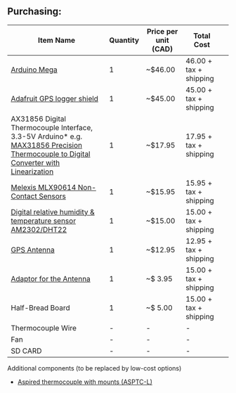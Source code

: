 ## Purchasing:

| Item Name                                              | Quantity | Price per unit (CAD) | Total Cost              |   |
|--------------------------------------------------------|----------|----------------------|-------------------------|---|
| [Arduino Mega](https://www.adafruit.com/products/191)                                        | 1        | ~$46.00              | 46.00 + tax + shipping  |   |
| [Adafruit GPS logger shield](https://www.adafruit.com/product/1272)                                            | 1        | ~$45.00              | 45.00 + tax + shipping  |   |
| AX31856 Digital Thermocouple Interface, 3.3-5V Arduino* e.g. [MAX31856 Precision Thermocouple to Digital Converter with Linearization](http://www.ebay.com/itm/MAX31856-Digital-Thermocouple-Interface-3-3-5V-Arduino-RPi-MAX31855-upgrade-/231689027185 )  | 1        | ~$17.95              | 17.95 + tax + shipping  |   |
| [Melexis MLX90614 Non-Contact Sensors](https://www.adafruit.com/products/1748)    | 1        | ~$15.95              | 15.95 + tax + shipping  |   |
| [Digital relative humidity & temperature sensor AM2302/DHT22](https://www.adafruit.com/products/393	   )      | 1        | ~$15.00              | 15.00 + tax + shipping  |   |
| [GPS Antenna](https://www.adafruit.com/product/960)                                            | 1        | ~$12.95              | 12.95 + tax + shipping  |   |
| [Adaptor for the Antenna](https://www.adafruit.com/products/851)          | 1        | ~$ 3.95              | 15.00 + tax + shipping  |   |
| Half-Bread Board                                       | 1        | ~$ 5.00              | 15.00 + tax + shipping  |   |
| Thermocouple Wire					                             | -        |  -                   | -                       |   |
| Fan         								                           | -        |  -                   | -                       |   |.
| SD CARD                                                | -        |  -                   | -                       |   |.




Additional components (to be replaced by low-cost options)

* [Aspired thermocouple with mounts (ASPTC-L)](https://www.campbellsci.ca/asptc)
